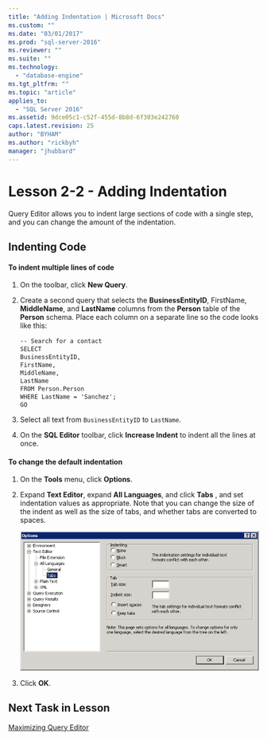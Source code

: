 ```yaml
---
title: "Adding Indentation | Microsoft Docs"
ms.custom: ""
ms.date: "03/01/2017"
ms.prod: "sql-server-2016"
ms.reviewer: ""
ms.suite: ""
ms.technology: 
  - "database-engine"
ms.tgt_pltfrm: ""
ms.topic: "article"
applies_to: 
  - "SQL Server 2016"
ms.assetid: 9dce05c1-c52f-455d-8b8d-6f303e242760
caps.latest.revision: 25
author: "BYHAM"
ms.author: "rickbyh"
manager: "jhubbard"
---
```

# Lesson 2-2 - Adding Indentation
Query Editor allows you to indent large sections of code with a single step, and you can change the amount of the indentation.  
  
## Indenting Code  
  
#### To indent multiple lines of code  
  
1.  On the toolbar, click **New Query**.  
  
2.  Create a second query that selects the **BusinessEntityID**, FirstName, **MiddleName**, and **LastName** columns from the **Person** table of the **Person** schema. Place each column on a separate line so the code looks like this:  
  
    ```  
    -- Search for a contact  
    SELECT   
    BusinessEntityID,  
    FirstName,   
    MiddleName,   
    LastName  
    FROM Person.Person  
    WHERE LastName = 'Sanchez';  
    GO  
    ```  
  
3.  Select all text from `BusinessEntityID` to `LastName`.  
  
4.  On the **SQL Editor** toolbar, click **Increase Indent** to indent all the lines at once.  
  
#### To change the default indentation  
  
1.  On the **Tools** menu, click **Options**.  
  
2.  Expand **Text Editor**, expand **All Languages**, and click **Tabs** , and set indentation values as appropriate. Note that you can change the size of the indent as well as the size of tabs, and whether tabs are converted to spaces.  
  
    ![Appearance of the Tabs dialog box](../../tools/sql-server-management-studio/media/tabsdialog.gif "Appearance of the Tabs dialog box")  
  
3.  Click **OK**.  
  
## Next Task in Lesson  
[Maximizing Query Editor](../../tools/sql-server-management-studio/lesson-2-3-maximizing-query-editor.md)  
  
  
  
